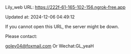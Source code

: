 Lily_web URL: https://222f-61-165-102-156.ngrok-free.app

Updated at: 2024-12-06 04:49:12

If you cannot open this URL, the server might be down.

Please contact: 

goley04@foxmail.com Or Wechat:GL_yeaH